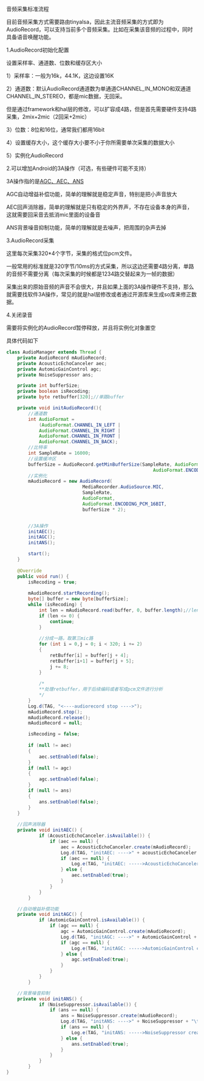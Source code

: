 音频采集标准流程

目前音频采集方式需要路由tinyalsa，因此主流音频采集的方式即为AudioRecord，可以支持当前多个音频采集。比如在采集该音频的过程中，同时具备语音唤醒功能。



1.AudioRecord初始化配置

设置采样率、通道数、位数和缓存区大小

1）采样率：一般为16k，44.1K，这边设置16K

2）通道数：默认AudioRecord通道数为单通道CHANNEL_IN_MONO和双通道CHANNEL_IN_STEREO，都是mic数据，无回采。

但是通过framework和hal层的修改，可以扩容成4路，但是首先需要硬件支持4路采集，2mix+2mic（2回采+2mic）

3）位数：8位和16位，通常我们都用16bit

4）设置缓存大小，这个缓存大小要不小于你所需要单次采集的数据大小

5）实例化AudioRecord



2.可以增加Android的3A操作（可选，有些硬件可能不支持）

3A操作指的是[AGC、AEC、ANS](https://blog.csdn.net/longbei9029/article/details/80763614)

AGC自动增益补偿功能，简单的理解就是稳定声音，特别是把小声音放大

AEC回声消除器，简单的理解就是只有稳定的外界声，不存在设备本身的声音，这就需要回采音去抵消mic里面的设备音

ANS背景噪音抑制功能，简单的理解就是去噪声，把周围的杂声去掉



3.AudioRecord采集

这里每次采集320*4个字节，采集的格式位pcm文件。

一般常用的标准就是320字节/10ms的方式采集，所以这边还需要4路分离，单路的音频不需要分离（每次采集的时候都是1234路交替起来为一帧的数据）

采集出来的原始音频的声音不会很大，并且如果上面的3A操作硬件不支持，那么就需要找软件3A操作，常见的就是hal层修改或者通过开源库来生成so库来修正数据。



4.关闭录音

需要将实例化的AudioRecord暂停释放，并且将实例化对象置空



具体代码如下

```java
class AudioManager extends Thread {
    private AudioRecord mAudioRecord;
    private AcousticEchoCanceler aec;
    private AutomicGainControl agc;
    private NoiseSuppressor ans;

    private int bufferSize;
    private boolean isRecoding;
    private byte retbuffer[320];//单路buffer

    private void initAudioRecord(){
        //通道数
        int AudioFormat = 
            (AudioFormat.CHANNEL_IN_LEFT | 
            AudioFormat.CHANNEL_IN_RIGHT |
            AudioFormat.CHANNEL_IN_FRONT |
            AudioFormat.CHANNEL_IN_BACK);
        //比特率
        int SampleRate = 16000;
        //设置缓冲区
        bufferSize = AudioRecord.getMinBufferSize(SampleRate, AudioFormat, 	
                                                      AudioFormat.ENCODING_PCM_16BIT);
        //实例化
        mAudioRecord = new AudioRecord(
                            MediaRecorder.AudioSource.MIC, 
                            SampleRate,
                            AudioFormat,
                            AudioFormat.ENCODING_PCM_16BIT,
                            bufferSize * 2);


        //3A操作
        initAEC();
        initAGC();
        initANS();

        start();
    }
	
    @Override
    public void run() {
        isRecoding = true;
        
        mAudioRecord.startRecording();
        byte[] buffer = new byte[bufferSize];
        while (isRecoding) {
            int len = mAudioRecord.read(buffer, 0, buffer.length);//len的长度位4路,每路为160个short型
            if (len <= 0) {
                continue;
            }
            
            //分成一路，取第三mic路
            for (int i = 0,j = 0; i < 320; i += 2)
            {
                retBuffer[i] = buffer[j + 4];
                retBuffer[i+1] = buffer[j + 5];
                j += 8;
            }
           
            /*
            **处理retbuffer，用于后续编码或者写成pcm文件进行分析  
            */
        }
        Log.d(TAG, "<----audiorecord stop ---->");
        mAudioRecord.stop();
        mAudioRecord.release();
        mAudioRecord = null;

        isRecoding = false;
        
        if (null != aec)
        {
            aec.setEnabled(false);
        }
        if (null != agc)
        {
            agc.setEnabled(false);
        }
        if (null != ans)
        {
            ans.setEnabled(false);
        }
    }
    
    //回声消除器
    private void initAEC() {
            if (AcousticEchoCanceler.isAvailable()) {
                if (aec == null) {
                    aec = AcousticEchoCanceler.create(mAudioRecord);
                    Log.d(TAG, "initAEC: ---->" + acousticEchoCanceler + "\t" + mAudioRecord);
                    if (aec == null) {
                        Log.e(TAG, "initAEC: ----->AcousticEchoCanceler create fail.");
                    } else {
                        aec.setEnabled(true);
                    }
                }
            }
        }

    //自动增益补偿功能
    private void initAGC() {
            if (AutomicGainControl.isAvailable()) {
                if (agc == null) {
                    agc = AutomicGainControl.create(mAudioRecord);
                    Log.d(TAG, "initAGC: ---->" + AutomicGainControl + "\t" + mAudioRecord);
                    if (agc == null) {
                        Log.e(TAG, "initAGC: ----->AutomicGainControl create fail.");
                    } else {
                        agc.setEnabled(true);
                    }
                }
            }
        }

    //背景噪音抑制
    private void initANS() {
            if (NoiseSuppressor.isAvailable()) {
                if (ans == null) {
                    ans = NoiseSuppressor.create(mAudioRecord);
                    Log.d(TAG, "initANS: ---->" + NoiseSuppressor + "\t" + mAudioRecord);
                    if (ans == null) {
                        Log.e(TAG, "initANS: ----->NoiseSuppressor create fail.");
                    } else {
                        ans.setEnabled(true);
                    }
                }
            }
        }
}
```

